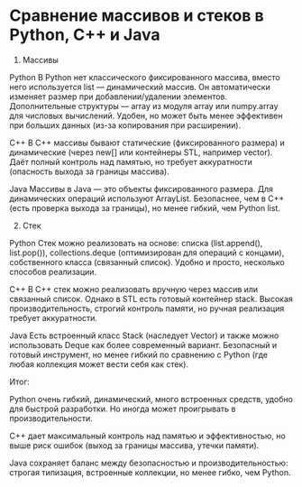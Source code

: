 # Cравнение массивов и стеков в Python, C++ и Java
1. Массивы

Python
В Python нет классического фиксированного массива, вместо него используется list — динамический массив. Он автоматически изменяет размер при добавлении/удалении элементов. Дополнительные структуры — array из модуля array или numpy.array для числовых вычислений.
Удобен, но может быть менее эффективен при больших данных (из-за копирования при расширении).

C++
В C++ массивы бывают статические (фиксированного размера) и динамические (через new[] или контейнеры STL, например vector).
Даёт полный контроль над памятью, но требует аккуратности (опасность выхода за границы массива).

Java
Массивы в Java — это объекты фиксированного размера. Для динамических операций используют ArrayList.
Безопаснее, чем в C++ (есть проверка выхода за границы), но менее гибкий, чем Python list.

2. Стек

Python
Стек можно реализовать на основе:
списка (list.append(), list.pop()),
collections.deque (оптимизирован для операций с концами),
собственного класса (связанный список).
Удобно и просто, несколько способов реализации.

C++
В C++ стек можно реализовать вручную через массив или связанный список. Однако в STL есть готовый контейнер stack<T>.
Высокая производительность, строгий контроль памяти, но ручная реализация требует аккуратности.

Java
Есть встроенный класс Stack<T> (наследует Vector) и также можно использовать Deque как более современный вариант.
Безопасный и готовый инструмент, но менее гибкий по сравнению с Python (где любая коллекция может вести себя как стек).

Итог:

Python очень гибкий, динамический, много встроенных средств, удобно для быстрой разработки. Но иногда может проигрывать в производительности.

C++ дает максимальный контроль над памятью и эффективностью, но выше риск ошибок (выход за границы массива, утечки памяти).

Java сохраняет баланс между безопасностью и производительностью: строгая типизация, встроенные коллекции, но менее гибко, чем Python.
